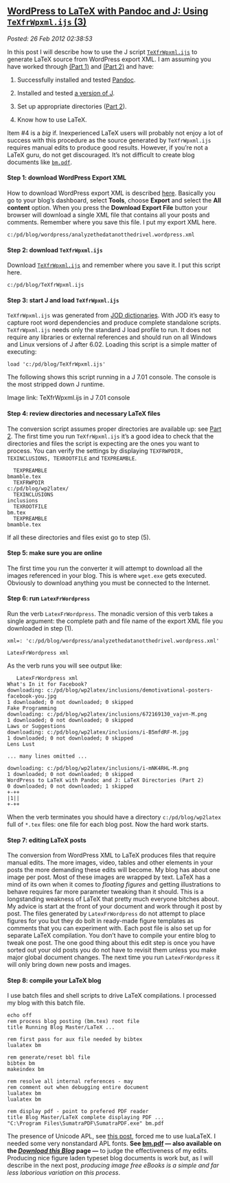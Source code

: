 [WordPress to LaTeX with Pandoc and J: Using `TeXfrWpxml.ijs`
(3)](http://bakerjd99.wordpress.com/2012/02/25/wordpress-to-LaTeX-with-pandoc-and-j-using-texfrwpxml-ijs-part-3/)
-------------------------------------------------------------------------------------------------------------------------------------------------------------------------------

*Posted: 26 Feb 2012 02:38:53*

In this post I will describe how to use the J script
[`TeXfrWpxml.ijs`](http://www.box.com/s/9v5b6ub9cya108c03mr7) to
generate LaTeX source from WordPress export XML. I am assuming you have
worked through [(Part
1)](http://bakerjd99.wordpress.com/2012/02/11/wordpress-to-latex-with-pandoc-and-j-prerequisites-part-1/)
and [(Part
2)](http://bakerjd99.wordpress.com/2012/02/18/wordpress-to-latex-with-pandoc-and-j-latex-directories-part-2-2/)
and have:

1.  Successfully installed and tested
    [Pandoc](http://johnmacfarlane.net/pandoc/).

2.  Installed and tested [a version of J](http://www.jsoftware.com/).

3.  Set up appropriate directories ([Part
    2](http://bakerjd99.wordpress.com/2012/02/18/wordpress-to-latex-with-pandoc-and-j-latex-directories-part-2-2/)).

4.  Know how to use LaTeX.

Item \#4 is a *big* if. Inexperienced LaTeX users will probably not
enjoy a lot of success with this procedure as the source generated by
`TeXfrWpxml.ijs` requires manual edits to produce good results. However,
if you’re not a LaTeX guru, do not get discouraged. It’s not difficult
to create blog documents like
[`bm.pdf`](http://www.box.com/s/8yvm27ag9agtm32nfahd).

#### Step 1: download WordPress Export XML

How to download WordPress export XML is described
[here](http://en.blog.wordpress.com/2006/06/12/xml-import-export/).
Basically you go to your blog’s dashboard, select **Tools**, choose
**Export** and select the **All content** option. When you press the
**Download Export File** button your browser will download a single XML
file that contains all your posts and comments. Remember where you save
this file. I put my export XML here.

    c:/pd/blog/wordpress/analyzethedatanotthedrivel.wordpress.xml

#### Step 2: download `TeXfrWpxml.ijs`

Download [`TeXfrWpxml.ijs`](http://www.box.com/s/9v5b6ub9cya108c03mr7)
and remember where you save it. I put this script here.

    c:/pd/blog/TeXfrWpxml.ijs

#### Step 3: start J and load `TeXfrWpxml.ijs`

`TeXfrWpxml.ijs` was generated from [JOD
dictionaries](http://bakerjd99.wordpress.com/the-jod-page/). With JOD
it’s easy to capture root word dependencies and produce complete
standalone scripts. `TeXfrWpxml.ijs` needs only the standard J load
profile to run. It does not require any libraries or external references
and should run on all Windows and Linux versions of J after 6.02.
Loading this script is a simple matter of executing:

    load 'c:/pd/blog/TeXfrWpxml.ijs'

The following shows this script running in a J 7.01 console. The console
is the most stripped down J runtime.

Image link: TeXfrWpxml.ijs in J 7.01 console

#### Step 4: review directories and necessary LaTeX files

The conversion script assumes proper directories are available up: see
[Part
2](http://bakerjd99.wordpress.com/2012/02/18/wordpress-to-latex-with-pandoc-and-j-latex-directories-part-2-2/).
The first time you run `TeXfrWpxml.ijs` it’s a good idea to check that
the directories and files the script is expecting are the ones you want
to process. You can verify the settings by displaying
`TEXFRWPDIR, TEXINCLUSIONS, TEXROOTFILE` and `TEXPREAMBLE`.

      TEXPREAMBLE
    bmamble.tex
      TEXFRWPDIR
    c:/pd/blog/wp2latex/
      TEXINCLUSIONS
    inclusions
      TEXROOTFILE
    bm.tex
      TEXPREAMBLE
    bmamble.tex

If all these directories and files exist go to step (5).

#### Step 5: make sure you are online

The first time you run the converter it will attempt to download all the
images referenced in your blog. This is where `wget.exe` gets executed.
Obviously to download anything you must be connected to the Internet.

#### Step 6: run `LatexFrWordpress`

Run the verb `LatexFrWordpress`. The monadic version of this verb takes
a single argument: the complete path and file name of the export XML
file you downloaded in step (1).

    xml=: 'c:/pd/blog/wordpress/analyzethedatanotthedrivel.wordpress.xml'

    LatexFrWordpress xml

As the verb runs you will see output like:

       LatexFrWordpress xml
    What's In it for Facebook?
    downloading: c:/pd/blog/wp2latex/inclusions/demotivational-posters-facebook-you.jpg
    1 downloaded; 0 not downloaded; 0 skipped
    Fake Programming
    downloading: c:/pd/blog/wp2latex/inclusions/672169130_vajvn-M.png
    1 downloaded; 0 not downloaded; 0 skipped
    Laws or Suggestions
    downloading: c:/pd/blog/wp2latex/inclusions/i-B5mfdRF-M.jpg
    1 downloaded; 0 not downloaded; 0 skipped
    Lens Lust

    ... many lines omitted ...

    downloading: c:/pd/blog/wp2latex/inclusions/i-mNK4RHL-M.png
    1 downloaded; 0 not downloaded; 0 skipped
    WordPress to LaTeX with Pandoc and J: LaTeX Directories (Part 2)
    0 downloaded; 0 not downloaded; 1 skipped
    +-++
    |1||
    +-++

When the verb terminates you should have a directory
`c:/pd/blog/wp2latex` full of `*.tex` files: one file for each blog
post. Now the hard work starts.

#### Step 7: editing LaTeX posts

The conversion from WordPress XML to LaTeX produces files that require
manual edits. The more images, video, tables and other elements in your
posts the more demanding these edits will become. My blog has about one
image per post. Most of these images are wrapped by text. LaTeX has a
mind of its own when it comes to *floating figures* and getting
illustrations to behave requires far more parameter tweaking than it
should. This is a longstanding weakness of LaTeX that pretty much
everyone bitches about. My advice is start at the front of your document
and work through it post by post. The files generated by
`LatexFrWordpress` do not attempt to place figures for you but they do
bolt in ready-made figure templates as comments that you can experiment
with. Each post file is also set up for separate LaTeX compilation. You
don’t have to compile your entire blog to tweak one post. The one good
thing about this edit step is once you have sorted out your old posts
you do not have to revisit them unless you make major global document
changes. The next time you run `LatexFrWordpress` it will only bring
down new posts and images.

#### Step 8: compile your LaTeX blog

I use batch files and shell scripts to drive LaTeX compilations. I
processed my blog with this batch file.

    echo off
    rem process blog posting (bm.tex) root file
    title Running Blog Master/LaTeX ...

    rem first pass for aux file needed by bibtex
    lualatex bm

    rem generate/reset bbl file
    bibtex bm
    makeindex bm

    rem resolve all internal references - may
    rem comment out when debugging entire document
    lualatex bm
    lualatex bm

    rem display pdf - point to prefered PDF reader
    title Blog Master/LaTeX complete displaying PDF ...
    "C:\Program Files\SumatraPDF\SumatraPDF.exe" bm.pdf

The presence of Unicode APL, see [this
post](http://bakerjd99.wordpress.com/2010/11/12/the-return-of-apl-fingers-2/),
forced me to use luaLaTeX. I needed some very nonstandard APL fonts.
**See [bm.pdf](http://www.box.com/s/8yvm27ag9agtm32nfahd) — also
available on the [*Download this
Blog*](http://bakerjd99.wordpress.com/download-this-blog/) page —** to
judge the effectiveness of my edits. Producing nice figure laden typeset
blog documents is work but, as I will describe in the next post,
*producing image free eBooks is a simple and far less laborious
variation on this process*.
